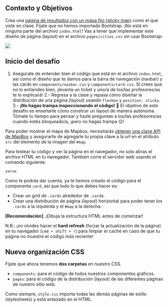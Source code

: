 ## Contexto y Objetivos

Crea una [página de resultados con un mapa fijo (sticky map)](https://lewagon.github.io/layouts-demo/campuses-with-map.html) como el que viste en clase. Fíjate que no hemos importado Bootstrap. ¡No está en ninguna parte del archivo `index.html`! Vas a tener que implementar este diseño de página (layout) en el archivo `pages/cities.css` sin usar Bootstrap:

![](https://raw.githubusercontent.com/lewagon/fullstack-images/master/frontend/map-example.png)

## Inicio del desafío

1. Asegúrate de entender bien el código que está en el archivo `index.html`, así como el diseño que te damos para la barra de navegación (navbar) y las cards en `components/navbar.css` y `components/card.css`. Si crees que no lo entiendes bien, ¡levanta un ticket y uno/a de los/las profesores/as te lo explicará!
2.- Regresa a la clase y repasa cómo diseñar la distribución de una página (layout) usando  `flexbox` y `position: sticky`.
3.- **¡No hagas trampa inspeccionando el código! 🔎** El objetivo de este desafío es enseñarte cómo construir un layout de manera autónoma. Tómate tu tiempo para pensar y hazle preguntas a los/las profesores/as cuando estés bloqueado/a, ¡pero no hagas trampa 😉!


Para poder mostrar el mapa de Mapbox, necesitarás [obtener una clave API de MapBox](https://www.mapbox.com/account/access-tokens/) y asegurarte de agregarle tu propia clave a la url en el atributo `src` del elemento de la imagen del `#map`.

Para testear tu código y ver la página en el navegador, no solo abras el archivo HTML en tu navegador. También corre el servidor web usando el comando siguiente:

```
serve
```
Como te podrás dar cuenta, ya te hemos creado el código para el componente `card`, así que todo lo que debes hacer es:

- Crear un grid de `.cards` alrededor de `.card`s.
- Crear una distribución de página (layout) horizontal para poder tener los `.cards` a la izquierda y el `#map` a la derecha.

**[Recomendación]**: ¡Dibuja la estructura HTML antes de comenzar!

N.B.: ¡no olvides hacer el **hard refresh** (forzar la actualización de la página) en tu navegador (`cmd + shift + r`) para limpiar el caché en caso de que tu página no muestre el código más reciente!

## Nueva organización CSS

Fíjate que ahora tenemos **dos carpetas** en nuestro CSS.

-  `components`: para el código de todos nuestros componentes gráficos.
-  `pages`: para el código de la distribución (layout) de las diferentes páginas de nuestro sitio web.

Como siempre, `style.css` importa todas las demás páginas de estilo (stylesheets) y está enlazado en el HTML.

